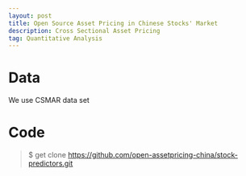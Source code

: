 ```yaml
---
layout: post 
title: Open Source Asset Pricing in Chinese Stocks' Market
description: Cross Sectional Asset Pricing
tag: Quantitative Analysis
---
```


# Data
We use CSMAR data set

# Code
> $ get clone https://github.com/open-assetpricing-china/stock-predictors.git
